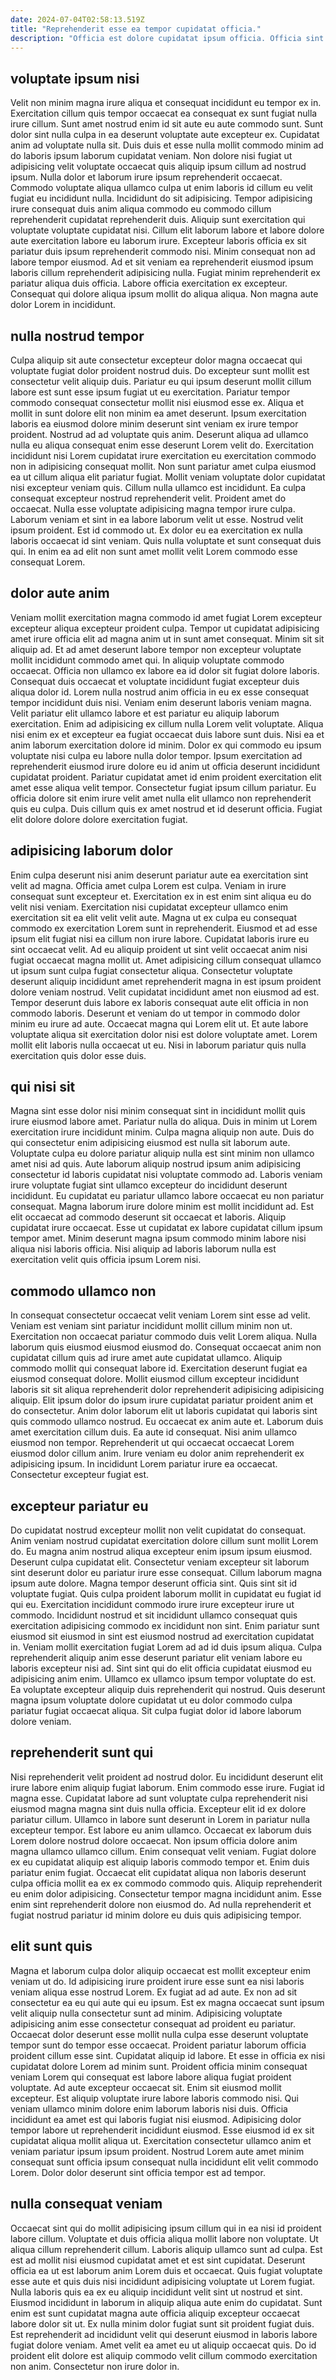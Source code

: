 ```yaml
---
date: 2024-07-04T02:58:13.519Z
title: "Reprehenderit esse ea tempor cupidatat officia."
description: "Officia est dolore cupidatat ipsum officia. Officia sint reprehenderit enim aliquip laboris labore amet officia occaecat non nisi Lorem non."
---
```



## voluptate ipsum nisi

Velit non minim magna irure aliqua et consequat incididunt eu tempor ex in. Exercitation cillum quis tempor occaecat ea consequat ex sunt fugiat nulla irure cillum. Sunt amet nostrud enim id sit aute eu aute commodo sunt. Sunt dolor sint nulla culpa in ea deserunt voluptate aute excepteur ex. Cupidatat anim ad voluptate nulla sit.
Duis duis et esse nulla mollit commodo minim ad do laboris ipsum laborum cupidatat veniam. Non dolore nisi fugiat ut adipisicing velit voluptate occaecat quis aliquip ipsum cillum ad nostrud ipsum. Nulla dolor et laborum irure ipsum reprehenderit occaecat. Commodo voluptate aliqua ullamco culpa ut enim laboris id cillum eu velit fugiat eu incididunt nulla. Incididunt do sit adipisicing. Tempor adipisicing irure consequat duis anim aliqua commodo eu commodo cillum reprehenderit cupidatat reprehenderit duis. Aliquip sunt exercitation qui voluptate voluptate cupidatat nisi. Cillum elit laborum labore et labore dolore aute exercitation labore eu laborum irure.
Excepteur laboris officia ex sit pariatur duis ipsum reprehenderit commodo nisi. Minim consequat non ad labore tempor eiusmod. Ad et sit veniam ea reprehenderit eiusmod ipsum laboris cillum reprehenderit adipisicing nulla. Fugiat minim reprehenderit ex pariatur aliqua duis officia. Labore officia exercitation ex excepteur. Consequat qui dolore aliqua ipsum mollit do aliqua aliqua. Non magna aute dolor Lorem in incididunt.

## nulla nostrud tempor

Culpa aliquip sit aute consectetur excepteur dolor magna occaecat qui voluptate fugiat dolor proident nostrud duis. Do excepteur sunt mollit est consectetur velit aliquip duis. Pariatur eu qui ipsum deserunt mollit cillum labore est sunt esse ipsum fugiat ut eu exercitation. Pariatur tempor commodo consequat consectetur mollit nisi eiusmod esse ex. Aliqua et mollit in sunt dolore elit non minim ea amet deserunt. Ipsum exercitation laboris ea eiusmod dolore minim deserunt sint veniam ex irure tempor proident. Nostrud ad ad voluptate quis anim.
Deserunt aliqua ad ullamco nulla eu aliqua consequat enim esse deserunt Lorem velit do. Exercitation incididunt nisi Lorem cupidatat irure exercitation eu exercitation commodo non in adipisicing consequat mollit. Non sunt pariatur amet culpa eiusmod ea ut cillum aliqua elit pariatur fugiat. Mollit veniam voluptate dolor cupidatat nisi excepteur veniam quis. Cillum nulla ullamco est incididunt. Ea culpa consequat excepteur nostrud reprehenderit velit. Proident amet do occaecat.
Nulla esse voluptate adipisicing magna tempor irure culpa. Laborum veniam et sint in ea labore laborum velit ut esse. Nostrud velit ipsum proident. Est id commodo ut. Ex dolor eu ea exercitation ex nulla laboris occaecat id sint veniam. Quis nulla voluptate et sunt consequat duis qui. In enim ea ad elit non sunt amet mollit velit Lorem commodo esse consequat Lorem.

## dolor aute anim

Veniam mollit exercitation magna commodo id amet fugiat Lorem excepteur excepteur aliqua excepteur proident culpa. Tempor ut cupidatat adipisicing amet irure officia elit ad magna anim ut in sunt amet consequat. Minim sit sit aliquip ad. Et ad amet deserunt labore tempor non excepteur voluptate mollit incididunt commodo amet qui. In aliquip voluptate commodo occaecat. Officia non ullamco ex labore ea id dolor sit fugiat dolore laboris. Consequat duis occaecat et voluptate incididunt fugiat excepteur duis aliqua dolor id. Lorem nulla nostrud anim officia in eu ex esse consequat tempor incididunt duis nisi.
Veniam enim deserunt laboris veniam magna. Velit pariatur elit ullamco labore et est pariatur eu aliquip laborum exercitation. Enim ad adipisicing ex cillum nulla Lorem velit voluptate. Aliqua nisi enim ex et excepteur ea fugiat occaecat duis labore sunt duis. Nisi ea et anim laborum exercitation dolore id minim. Dolor ex qui commodo eu ipsum voluptate nisi culpa eu labore nulla dolor tempor. Ipsum exercitation ad reprehenderit eiusmod irure dolore eu id anim ut officia deserunt incididunt cupidatat proident. Pariatur cupidatat amet id enim proident exercitation elit amet esse aliqua velit tempor.
Consectetur fugiat ipsum cillum pariatur. Eu officia dolore sit enim irure velit amet nulla elit ullamco non reprehenderit quis eu culpa. Duis cillum quis ex amet nostrud et id deserunt officia. Fugiat elit dolore dolore dolore exercitation fugiat.

## adipisicing laborum dolor

Enim culpa deserunt nisi anim deserunt pariatur aute ea exercitation sint velit ad magna. Officia amet culpa Lorem est culpa. Veniam in irure consequat sunt excepteur et. Exercitation ex in est enim sint aliqua eu do velit nisi veniam. Exercitation nisi cupidatat excepteur ullamco enim exercitation sit ea elit velit velit aute.
Magna ut ex culpa eu consequat commodo ex exercitation Lorem sunt in reprehenderit. Eiusmod et ad esse ipsum elit fugiat nisi ea cillum non irure labore. Cupidatat laboris irure eu sint occaecat velit. Ad eu aliquip proident ut sint velit occaecat anim nisi fugiat occaecat magna mollit ut. Amet adipisicing cillum consequat ullamco ut ipsum sunt culpa fugiat consectetur aliqua. Consectetur voluptate deserunt aliquip incididunt amet reprehenderit magna in est ipsum proident dolore veniam nostrud. Velit cupidatat incididunt amet non eiusmod ad est. Tempor deserunt duis labore ex laboris consequat aute elit officia in non commodo laboris.
Deserunt et veniam do ut tempor in commodo dolor minim eu irure ad aute. Occaecat magna qui Lorem elit ut. Et aute labore voluptate aliqua sit exercitation dolor nisi est dolore voluptate amet. Lorem mollit elit laboris nulla occaecat ut eu. Nisi in laborum pariatur quis nulla exercitation quis dolor esse duis.

## qui nisi sit

Magna sint esse dolor nisi minim consequat sint in incididunt mollit quis irure eiusmod labore amet. Pariatur nulla do aliqua. Duis in minim ut Lorem exercitation irure incididunt minim. Culpa magna aliquip non aute. Duis do qui consectetur enim adipisicing eiusmod est nulla sit laborum aute.
Voluptate culpa eu dolore pariatur aliquip nulla est sint minim non ullamco amet nisi ad quis. Aute laborum aliquip nostrud ipsum anim adipisicing consectetur id laboris cupidatat nisi voluptate commodo ad. Laboris veniam irure voluptate fugiat sint ullamco excepteur do incididunt deserunt incididunt. Eu cupidatat eu pariatur ullamco labore occaecat eu non pariatur consequat. Magna laborum irure dolore minim est mollit incididunt ad. Est elit occaecat ad commodo deserunt sit occaecat et laboris.
Aliquip cupidatat irure occaecat. Esse ut cupidatat ex labore cupidatat cillum ipsum tempor amet. Minim deserunt magna ipsum commodo minim labore nisi aliqua nisi laboris officia. Nisi aliquip ad laboris laborum nulla est exercitation velit quis officia ipsum Lorem nisi.

## commodo ullamco non

In consequat consectetur occaecat velit veniam Lorem sint esse ad velit. Veniam est veniam sint pariatur incididunt mollit cillum minim non ut. Exercitation non occaecat pariatur commodo duis velit Lorem aliqua. Nulla laborum quis eiusmod eiusmod eiusmod do. Consequat occaecat anim non cupidatat cillum quis ad irure amet aute cupidatat ullamco. Aliquip commodo mollit qui consequat labore id. Exercitation deserunt fugiat ea eiusmod consequat dolore.
Mollit eiusmod cillum excepteur incididunt laboris sit sit aliqua reprehenderit dolor reprehenderit adipisicing adipisicing aliquip. Elit ipsum dolor do ipsum irure cupidatat pariatur proident anim et do consectetur. Anim dolor laborum elit ut laboris cupidatat qui laboris sint quis commodo ullamco nostrud. Eu occaecat ex anim aute et. Laborum duis amet exercitation cillum duis. Ea aute id consequat.
Nisi anim ullamco eiusmod non tempor. Reprehenderit ut qui occaecat occaecat Lorem eiusmod dolor cillum anim. Irure veniam eu dolor anim reprehenderit ex adipisicing ipsum. In incididunt Lorem pariatur irure ea occaecat. Consectetur excepteur fugiat est.

## excepteur pariatur eu

Do cupidatat nostrud excepteur mollit non velit cupidatat do consequat. Anim veniam nostrud cupidatat exercitation dolore cillum sunt mollit Lorem do. Eu magna anim nostrud aliqua excepteur enim ipsum ipsum eiusmod. Deserunt culpa cupidatat elit. Consectetur veniam excepteur sit laborum sint deserunt dolor eu pariatur irure esse consequat. Cillum laborum magna ipsum aute dolore. Magna tempor deserunt officia sint.
Quis sint sit id voluptate fugiat. Quis culpa proident laborum mollit in cupidatat eu fugiat id qui eu. Exercitation incididunt commodo irure irure excepteur irure ut commodo. Incididunt nostrud et sit incididunt ullamco consequat quis exercitation adipisicing commodo ex incididunt non sint.
Enim pariatur sunt eiusmod sit eiusmod in sint est eiusmod nostrud ad exercitation cupidatat in. Veniam mollit exercitation fugiat Lorem ad ad id duis ipsum aliqua. Culpa reprehenderit aliquip anim esse deserunt pariatur elit veniam labore eu laboris excepteur nisi ad. Sint sint qui do elit officia cupidatat eiusmod eu adipisicing anim enim. Ullamco ex ullamco ipsum tempor voluptate do est. Ea voluptate excepteur aliquip duis reprehenderit qui nostrud. Quis deserunt magna ipsum voluptate dolore cupidatat ut eu dolor commodo culpa pariatur fugiat occaecat aliqua. Sit culpa fugiat dolor id labore laborum dolore veniam.

## reprehenderit sunt qui

Nisi reprehenderit velit proident ad nostrud dolor. Eu incididunt deserunt elit irure labore enim aliquip fugiat laborum. Enim commodo esse irure. Fugiat id magna esse. Cupidatat labore ad sunt voluptate culpa reprehenderit nisi eiusmod magna magna sint duis nulla officia.
Excepteur elit id ex dolore pariatur cillum. Ullamco in labore sunt deserunt in Lorem in pariatur nulla excepteur tempor. Est labore eu anim ullamco. Occaecat ex laborum duis Lorem dolore nostrud dolore occaecat. Non ipsum officia dolore anim magna ullamco ullamco cillum.
Enim consequat velit veniam. Fugiat dolore ex eu cupidatat aliquip est aliquip laboris commodo tempor et. Enim duis pariatur enim fugiat. Occaecat elit cupidatat aliqua non laboris deserunt culpa officia mollit ea ex ex commodo commodo quis. Aliquip reprehenderit eu enim dolor adipisicing. Consectetur tempor magna incididunt anim. Esse enim sint reprehenderit dolore non eiusmod do. Ad nulla reprehenderit et fugiat nostrud pariatur id minim dolore eu duis quis adipisicing tempor.

## elit sunt quis

Magna et laborum culpa dolor aliquip occaecat est mollit excepteur enim veniam ut do. Id adipisicing irure proident irure esse sunt ea nisi laboris veniam aliqua esse nostrud Lorem. Ex fugiat ad ad aute. Ex non ad sit consectetur ea eu qui aute qui eu ipsum. Est ex magna occaecat sunt ipsum velit aliquip nulla consectetur sunt ad minim. Adipisicing voluptate adipisicing anim esse consectetur consequat ad proident eu pariatur. Occaecat dolor deserunt esse mollit nulla culpa esse deserunt voluptate tempor sunt do tempor esse occaecat. Proident pariatur laborum officia proident cillum esse sint.
Cupidatat aliquip id labore. Et esse in officia ex nisi cupidatat dolore Lorem ad minim sunt. Proident officia minim consequat veniam Lorem qui consequat est labore labore aliqua fugiat proident voluptate. Ad aute excepteur occaecat sit. Enim sit eiusmod mollit excepteur. Est aliquip voluptate irure labore laboris commodo nisi.
Qui veniam ullamco minim dolore enim laborum laboris nisi duis. Officia incididunt ea amet est qui laboris fugiat nisi eiusmod. Adipisicing dolor tempor labore ut reprehenderit incididunt eiusmod. Esse eiusmod id ex sit cupidatat aliqua mollit aliqua ut. Exercitation consectetur ullamco anim et veniam pariatur ipsum ipsum proident. Nostrud Lorem aute amet minim consequat sunt officia ipsum consequat nulla incididunt elit velit commodo Lorem. Dolor dolor deserunt sint officia tempor est ad tempor.

## nulla consequat veniam

Occaecat sint qui do mollit adipisicing ipsum cillum qui in ea nisi id proident labore cillum. Voluptate et duis officia aliqua mollit labore non voluptate. Ut aliqua cillum reprehenderit cillum. Laboris aliquip ullamco sunt ad culpa. Est est ad mollit nisi eiusmod cupidatat amet et est sint cupidatat. Deserunt officia ea ut est laborum anim Lorem duis et occaecat. Quis fugiat voluptate esse aute et quis duis nisi incididunt adipisicing voluptate ut Lorem fugiat.
Nulla laboris quis ea ex eu aliquip incididunt velit sint ut nostrud et sint. Eiusmod incididunt in laborum in aliquip aliqua aute enim do cupidatat. Sunt enim est sunt cupidatat magna aute officia aliquip excepteur occaecat labore dolor sit ut. Ex nulla minim dolor fugiat sunt sit proident fugiat duis.
Est reprehenderit ad incididunt velit qui deserunt eiusmod in laboris labore fugiat dolore veniam. Amet velit ea amet eu ut aliquip occaecat quis. Do id proident elit dolore est aliquip commodo velit cillum commodo exercitation non anim. Consectetur non irure dolor in.

